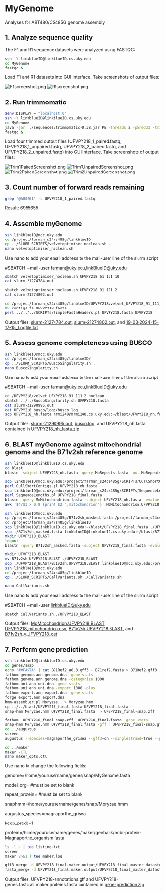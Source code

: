 # MyGenome
Analyses for ABT480/CS485G genome assembly

## 1. Analyze sequence quality
The F1 and R1 sequence datasets were analyzed using FASTQC:
```bash
ssh -Y linkblueID@linkblueID.cs.uky.edu
cd MyGenome
fastqc &
```

Load F1 and R1 datasets into GUI interface.
Take screenshots of output files:

![F1screenshot.png](/data/UFVP218_1_screenshot.PNG)
![R1screenshot.png](/data/UFVP218_2_screenshot.PNG)

## 2. Run trimmomatic
```bash
$env:DISPLAY = "localhost:0"
ssh -Y linkblueID@linkblueID.cs.uky.edu
cd MyGenome
java -jar ../sequences/trimmomatic-0.38.jar PE -threads 2 -phred33 -trimlog UFVPY218_errorlog.txt UFVPY218_1.fq.gz UFVPY218_2.fq.gz UFVPY218_1_paired.fastq UFVPY218_1_unpaired.fastq UFVPY218_2_paired.fastq UFVPY218_2_unpaired.fastq SLIDINGWINDOW:20:20 MINLEN:120 ILLUMINACLIP:adaptors.fasta:2:30:10
fastqc &
```

Load four trimmed output files (UFVPY218_1_paired.fastq, UFVPY218_1_unpaired.fastq, UFVPY218_2_paired.fastq, and UFVPY218_2_unpaired.fastq) into GUI interface. Take screenshots of output files:

![Trim1PairedScreenshot.png](/data/UFVPY218_1_paired_fastq_screenshot.PNG)
![Trim1UnpairedScreenshot.png](/data/UFVPY218_1_unpaired_fastq_screenshot.PNG)
![Trim2PairedScreenshot.png](/data/UFVPY218_2_paired_fastq_screenshot.PNG)
![Trim2UnpairedScreenshot.png](/data/UFVPY218_2_unpaired_fastq_screenshot.PNG)

## 3. Count number of forward reads remaining
```bash
grep '@A00261' -c UFVPY218_1_paired.fastq
```
Result: 6955655

## 4. Assemble myGenome
```bash
ssh linkblueID@mcc.uky.edu
cd /project/farman_s24cs485g/linkblueID
cp ../SLURM_SCRIPTS/velvetoptimiser_noclean.sh .
nano velvetoptimiser_noclean.sh
```
Use nano to add your email address to the mail-user line of the slurm script

#SBATCH --mail-user farman@uky.edu,linkBlueID@uky.edu
```bash
sbatch velvetoptimiser_noclean.sh UFVPY218 61 131 10
cat slurm-21274784.out

sbatch velvetoptimiser_noclean.sh UFVPY218 91 111 2
cat slurm-21274802.out

cd /project/farman_s24cs485g/linblueID/UFVPY218/velvet_UFVPY218_91_111_2_noclean
mv contigs.fa UFVPY218.fasta
perl ../../../SCRIPTs/SimpleFastaHeaders.pl UFVPY218.fasta UFVPY218
```
Output files:
[slurm-21274784.out](/data/slurm-21274784.out), [slurm-21274802.out](/data/slurm-21274802.out), and [19-03-2024-15-17-15_Logfile.txt](/data/19-03-2024-15-17-15_Logfile.txt)

## 5. Assess genome completeness using BUSCO
```bash
ssh linkblueID@mcc.uky.edu
cd /project/farman_s24cs485g/linblueID/
cp ../SLURM_SCRIPTS/BuscoSingularity.sh .
nano BuscoSingularity.sh
```
Use nano to add your email address to the mail-user line of the slurm script

#SBATCH --mail-user farman@uky.edu,linkBlueID@uky.edu
```bash
cd /UFVPY218/velvet_UFVPY218_91_111_2_noclean
sbatch ../../BuscoSingularity.sh UFVPY218.fasta
cat slurm-21290995.out
cat UFVPY218_busco/logs/busco.log
scp UFVPY218_nh.fasta mrmi248@mrmi248.cs.uky.edu:~/blast/UFVPY218_nh.fasta
```
Output files:
[slurm-21290995.out](/data/slurm-21290995.out), [busco.log](/data/busco.log), and UFVPY218_nh.fasta contained in [UFVPY218_nh_fasta.zip](/data/UFVPY218_nh_fasta.zip)

## 6. BLAST myGenome against mitochondrial genome and the B71v2sh reference genome
```bash
ssh linkblueID@linkblueID.cs.uky.edu
cd blast
blastn -subject UFVPY218_nh.fasta -query MoRepeats.fasta -out MoRepeats.UFVPY218_genomeBLASTn6 -evalue 1e-20 -outfmt 6

scp linkblueID@mcc.uky.edu:/project/farman_s24cs485g/SCRIPTs/CullShortContigs.pl ./CullShortContigs.pl
perl CullShortContigs.pl UFVPY218_nh.fasta
scp linkblueID@mcc.uky.edu:/project/farman_s24cs485g/SCRIPTs/SequenceLengths.pl ./SequenceLengths.pl
perl SequenceLengths.pl UFVPY218_final.fasta
blastn -query MoMitochondrion.fasta -subject UFVPY218_nh.fasta -evalue 1e-50 -max_target_seqs 20000 -outfmt '6 qseqid sseqid slen length qstart qend sstart send btop' -out MoMitochondrion.UFVPY218.BLAST
awk '$4/$3 > 0.9 {print $2 ",mitochondrion"}' MoMitochondrion.UFVPY218.BLAST > UFVPY218_mitochondrion.csv

ssh linkblueID@mcc.uky.edu
cp /project/farman_s24cs485g/B71v2sh_masked.fasta /project/farman_s24cs485g/linkblueID/B71v2sh_masked.fasta
cd /project/farman_s24cs485g/linkblueID
scp linkblueID@linkblueID.cs.uky.edu:~/blast/UFVPY218_final.fasta ./UFVPY218_final.fasta
scp ./B71v2sh_masked.fasta linkblueID@linkblueID.cs.uky.edu:~/blast/B71v2sh_masked.fasta
mkdir UFVPY218_BLAST
logout
blastn -query B71v2sh_masked.fasta -subject UFVPY218_final.fasta -evalue 1e-50 -max_target_seqs 20000 -outfmt '6 qseqid sseqid qstart qend sstart send btop' -out B71v2sh.UFVPY218.BLAST

mkdir UFVPY218_BLAST
mv B71v2sh.UFVPY218.BLAST ./UFVPY218_BLAST
scp ./UFVPY218_BLAST/B71v2sh.UFVPY218.BLAST linkblueID@mcc.uky.edu:/project/farman_s24cs485g/linkblueID/UFVPY218_BLAST/B71v2sh.UFVPY218.BLAST
ssh linkblueID@mcc.uky.edu
cd /project/farman_s24cs485g/linkblueID
cp ../SLURM_SCRIPTS/CallVariants.sh ./CallVariants.sh

nano CallVariants.sh
```
Use nano to add your email address to the mail-user line of the slurm script

#SBATCH --mail-user linkblueID@uky.edu
```bash
sbatch CallVariants.sh ./UFVPY218_BLAST
```
Output files:
[MoMitochondrion.UFVPY218.BLAST](/data/MoMitochondrion.UFVPY218.BLAST), [UFVPY218_mitochondrion.csv](/data/UFVPY218_mitochondrion.csv), [B71v2sh.UFVPY218.BLAST](/data/B71v2sh.UFVPY218.BLAST), and [B71v2sh_v_UFVPY218_out](/data/B71v2sh_v_UFVPY218_out)

## 7. Perform gene prediction
```bash
ssh linkblueID@linkblueID.cs.uky.edu
cd genes/snap
echo '##FASTA' | cat B71Ref2_a0.3.gff3 - B71ref2.fasta > B71Ref2.gff3
fathom genome.ann genome.dna -gene-stats
fathom genome.ann genome.dna -categorize 1000
fathom uni.ann uni.dna -gene-stats
fathom uni.ann uni.dna -export 1000 -plus
fathom export.ann export.dna -gene-stats
forge export.ann export.dna
hmm-assembler.pl Moryzae . > Moryzae.hmm
cp ../../blast/UFVPY218_final.fasta UFVPY218_final.fasta
snap-hmm Moryzae.hmm UFVPY218_final.fasta  > UFVPY218_final-snap.zff

fathom  UFVPY218_final-snap.zff  UFVPY218_final.fasta -gene-stats
snap-hmm Moryzae.hmm UFVPY218_final.fasta -gff > UFVPY218_final-snap.gff2
cd ../augustus
screen
augustus --species=magnaporthe_grisea --gff3=on --singlestrand=true --progress=true ../snap/UFVPY218_final.fasta > UFVPY218_final-augustus.gff3

cd ../maker
maker -CTL
nano maker_opts.ctl
```
Use nano to change the following fields:

genome=/home/yourusername/genes/snap/MyGenome.fasta

model_org= #must be set to blank

repeat_protein= #must be set to blank

snaphmm=/home/yourusername/genes/snap/Moryzae.hmm

augustus_species=magnaporthe_grisea

keep_preds=1

protein=/home/yourusername/genes/maker/genbank/ncbi-protein-Magnaporthe_organism.fasta
```bash
ls -l ~ | tee listing.txt
screen
maker 2>&1 | tee maker.log

gff3_merge -d UFVPY218_final.maker.output/UFVPY218_final_master_datastore_index.log -o UFVPY218_final-annotations.gff
fasta_merge -d UFVPY218_final.maker.output/UFVPY218_final_master_datastore_index.log -o UFVPY218_final-genes.fasta
```
Output files: UFVPY218-annotations.gff and UFVPY218-genes.fasta.all.maker.proteins.fasta contained in [gene-prediction.zip](/data/gene-prediction.zip)
